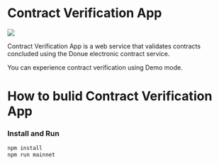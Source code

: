 # Contract Verification App
<div style={{display: flex}}>
  <img height="auto" width="auto" src="https://user-images.githubusercontent.com/93243647/149905397-3f982034-b916-4aab-a6eb-d04c50266a61.png">
</div>

Contract Verification App is a web service that validates contracts concluded using the Donue electronic contract service.

You can experience contract verification using Demo mode.

# How to bulid Contract Verification App

### Install and Run 
```javascript
npm install
npm run mainnet
```